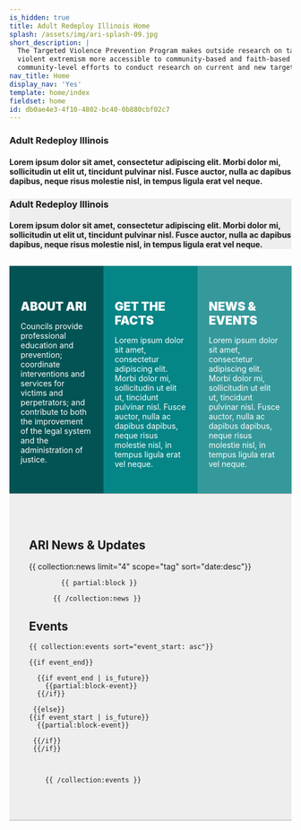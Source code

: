 ```yaml
---
is_hidden: true
title: Adult Redeploy Illinois Home
splash: /assets/img/ari-splash-09.jpg
short_description: |
  The Targeted Violence Prevention Program makes outside research on targeted violence prevention and countering
  violent extremism more accessible to community-based and faith-based organizations. TVPP can also partner with
  community-level efforts to conduct research on current and new targeted violence prevention programs.
nav_title: Home
display_nav: 'Yes'
template: home/index
fieldset: home
id: db0ae4e3-4f10-4802-bc40-0b880cbf02c7
---
```


<style>
  .bootstrap-select {
    font-family: 'Lato', sans-serif;
    font-weight: 900 !important;
    font-size: 18px !important;
}
.bootstrap-select.btn-group .dropdown-menu {
    font-size: 14px;
    font-family: 'Lato', sans-serif;
    font-weight: 700 !important;
}
.factsheet {display: none}

.nav>li {
    font-family: 'Lato', sans-serif;
    font-weight: 900;
    text-transform: uppercase;
}
.nav>li>a {
    position: relative;
    display: block;
    padding: 10px 15px;
    color: #aaa;
}

/* .nav-tabs>li.active>a, .nav-tabs>li.active>a:focus, .nav-tabs>li.active>a:hover {
    color: #068587;
    cursor: default;
    background-color: #fff;
    border: 1px solid #ddd;
    border-bottom-color: transparent;
}

.tab-pane {padding: 30px 10px 30px 10px}

.tab-panel {padding-right: 25px} */

.col-hero1 {
    background: #045354;
    color: #fff
}

.col-hero2 {
    background: #068587;
    color: #fff
}

.col-hero3 {
    background: #35999B;
    color: #fff
}

.col-hero1 .flex-content,.col-hero2 .flex-content,.col-hero3 .flex-content {
    padding: 20px 10px 20px 10px
}

@media screen and (min-width: 768px) {
    .equal,.equal>div[class*='col-'] {
        display:-webkit-box;
        display: -moz-box;
        display: -ms-flexbox;
        display: -webkit-flex;
        display: flex;
        flex: 1 0 auto
    }
}

.eqWrap {
    display: flex
}

.eq {
    padding: 10px
}

.equalHW {
    flex: 1
}

.equalHMWrap {
    justify-content: space-between
}

.equalHM {
    width: 32%
}

.equalHMRWrap {
    justify-content: space-between;
    flex-wrap: wrap
}

.equalHMR {
    width: 32%;
    margin-bottom: 2%
}

.equalHMVWrap {
    flex-wrap: wrap
}

.equalHMV {
    width: 32%;
    margin: 1%
}

.equalHMV:nth-of-type(3n) {
    margin-right: 0
}

.equalHMV:nth-of-type(3n+1) {
    margin-left: 0
}

@media (min-width: 768px) {
  .table-row {
    display: table;
    table-layout: fixed;
  }

  .table-row [class^="col-"] {
    display: table-cell;
    float: none;
  }
}


</style>

<!-- Splash image -->

<div class="homeHero hidden-sm hidden-xs" {{if get:splash}}style="background-image: url('/assets/img/ari-splash-0{{get:splash}}.jpg');"{{else}}style="background-image: url({{splash}});"{{/if}}>
  <div class="homeHeader">
    <h3> Adult Redeploy Illinois</h3>
    <h4> Lorem ipsum dolor sit amet, consectetur adipiscing elit. Morbi dolor mi, sollicitudin ut elit ut, tincidunt pulvinar nisl. Fusce auctor, nulla ac dapibus dapibus, neque risus molestie nisl, in tempus ligula erat vel neque.</h4>
  </div>
</div>

<div style="background: #eee" class="homeHero mobile hidden-md hidden-lg">
  <div class="text-center">
    <h3> Adult Redeploy Illinois</h3>
    <h4> Lorem ipsum dolor sit amet, consectetur adipiscing elit. Morbi dolor mi, sollicitudin ut elit ut, tincidunt pulvinar nisl. Fusce auctor, nulla ac dapibus dapibus, neque risus molestie nisl, in tempus ligula erat vel neque.</h4>
  </div>
</div>

<section id="flex-section" class="hidden-xs" style="margin-top: 30px">
      <div class="equalHWrap eqWrap">
        <div class="equalHW eq col-hero1">

  <div class="flex-content">
            <h2 class="h3 text-center" style="text-transform: uppercase; font-weight: 900; margin-bottom: 8px">About ARI</h2>
          <p>Councils provide professional education and prevention; coordinate interventions and services for victims and perpetrators; and contribute to both the improvement of the legal system and the administration of justice.</p>
          <!-- <div class="text-center">
          <a class="btn btn-default" href="#map" style="font-weight: 700; font-family: 'Lato', sans-serif; text-transform: uppercase; color: #777; font-size: 12px; margin-top: 15px;">Find out More&nbsp;&nbsp;<i class="fa fa-angle-double-down" style="font-weight: 900"></i></a>
        </div> -->

  </div>

  </div>

<div class="equalHW eq col-hero2">

  <div class="flex-content">
            <h2 class="h3 text-center" style="text-transform: uppercase; font-weight: 900; margin-bottom: 8px">Get the Facts</h2>
          <p>Lorem ipsum dolor sit amet, consectetur adipiscing elit. Morbi dolor mi, sollicitudin ut elit ut, tincidunt pulvinar nisl. Fusce auctor, nulla ac dapibus dapibus, neque risus molestie nisl, in tempus ligula erat vel neque.</p>
           <!-- <div class="text-center">
          <a class="btn btn-default" href="#map" role="button" style="font-weight: 700; font-family: 'Lato', sans-serif; text-transform: uppercase; color: #777; font-size: 12px; margin-top: 15px;">Find out More&nbsp;&nbsp;<i class="fa fa-angle-double-down" style="font-weight: 900"></i></a>
        </div> -->

  </div>

</div>
        <div class="equalHW eq col-hero3">

   <div class="flex-content">
            <h2 class="h3 text-center" style="text-transform: uppercase; font-weight: 900; margin-bottom: 8px">News & Events</h2>
          <p>Lorem ipsum dolor sit amet, consectetur adipiscing elit. Morbi dolor mi, sollicitudin ut elit ut, tincidunt pulvinar nisl. Fusce auctor, nulla ac dapibus dapibus, neque risus molestie nisl, in tempus ligula erat vel neque.</p>
         <!-- <div class="text-center">
          <a class="btn btn-default scroll"  href="#news" class="scrollTo" role="button" style="font-weight: 700; font-family: 'Lato', sans-serif; text-transform: uppercase; color: #777; font-size: 12px; margin-top: 15px;">Find out More&nbsp;&nbsp;<i class="fa fa-angle-double-down" style="font-weight: 900"></i></a>
        </div> -->

  </div>
      </div>
    </section>

<div id="map"></div>
  <div id="Illinois" class="__vue-root"></div>

<section style="background: #eee; border-top: 1px solid #aaa; border-bottom: 1px solid #aaa;">
<div class="container" style=" padding-top: 50px; padding-bottom: 50px"  id="news">
 <div class="row">
 <div class="col-md-6" style="padding-left: 35px; padding-right: 35px">
 <h1 class="h2">ARI News & Updates</h1>
  <article class="list">
          {{ collection:news limit="4" scope="tag" sort="date:desc"}} 
          
            {{ partial:block }}
          
          {{ /collection:news }}
   </article>

</div>

<div class="col-md-6" style="padding-left: 35px; padding-right: 35px">

 <h1 class="h2">Events</h1>

 <article class="list">
    
    {{ collection:events sort="event_start: asc"}}

    {{if event_end}}

      {{if event_end | is_future}}
        {{partial:block-event}}
      {{/if}}

     {{else}}
    {{if event_start | is_future}}
      {{partial:block-event}}

     {{/if}}
     {{/if}}



        {{ /collection:events }}

</article>
  </div>

</div>

</div>

  </div>
  </div>

  </section>
